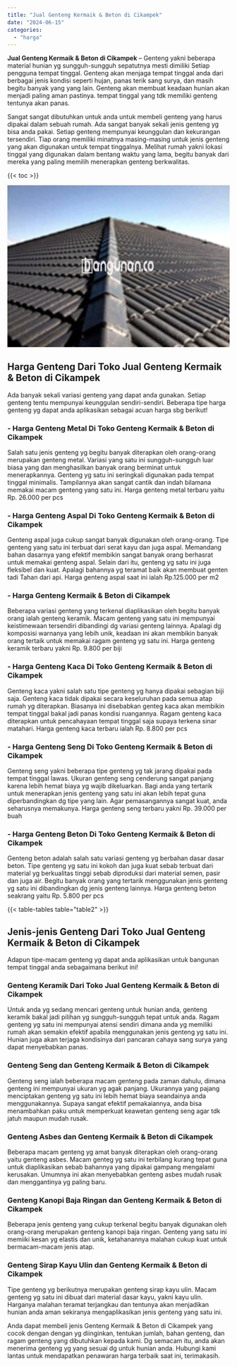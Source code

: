 ```yaml
---
title: "Jual Genteng Kermaik & Beton di Cikampek"
date: "2024-06-15"
categories: 
  - "harga"
---
```


**Jual Genteng Kermaik & Beton di Cikampek** – Genteng yakni beberapa material hunian yg sungguh-sungguh sepatutnya mesti dimiliki Setiap pengguna tempat tinggal. Genteng akan menjaga tempat tinggal anda dari berbagai jenis kondisi seperti hujan, panas terik sang surya, dan masih begitu banyak yang yang lain. Genteng akan membuat keadaan hunian akan menjadi paling aman pastinya. tempat tinggal yang tdk memiliki genteng tentunya akan panas.

Sangat sangat dibutuhkan untuk anda untuk membeli genteng yang harus dipakai dalam sebuah rumah. Ada sangat banyak sekali jenis genteng yg bisa anda pakai. Setiap genteng mempunyai keunggulan dan kekurangan tersendiri. Tiap orang memiliki minatnya masing-masing untuk jenis genteng yang akan digunakan untuk tempat tinggalnya. Melihat rumah yakni lokasi tinggal yang digunakan dalam bentang waktu yang lama, begitu banyak dari mereka yang paling memilih menerapkan genteng berkwalitas.

{{< toc >}}

![Jual Genteng Kermaik & Beton di Cikampek](/images/genteng-minimalis-murah25.png)

## Harga Genteng Dari Toko Jual Genteng Kermaik & Beton di Cikampek

Ada banyak sekali variasi genteng yang dapat anda gunakan. Setiap genteng tentu mempunyai keunggulan sendiri-sendiri. Beberapa tipe harga genteng yg dapat anda aplikasikan sebagai acuan harga sbg berikut!

### \- Harga Genteng Metal Di Toko Genteng Kermaik & Beton di Cikampek

Salah satu jenis genteng yg begitu banyak diterapkan oleh orang-orang merupakan genteng metal. Variasi yang satu ini sungguh-sungguh luar biasa yang dan menghasilkan banyak orang berminat untuk menerapkannya. Genteng yg satu ini seringkali digunakan pada tempat tinggal minimalis. Tampilannya akan sangat cantik dan indah bilamana memakai macam genteng yang satu ini. Harga genteng metal terbaru yaitu Rp. 26.000 per pcs

### \- Harga Genteng Aspal Di Toko Genteng Kermaik & Beton di Cikampek

Genteng aspal juga cukup sangat banyak digunakan oleh orang-orang. Tipe genteng yang satu ini terbuat dari serat kayu dan juga aspal. Memandang bahan dasarnya yang efektif membikin sangat banyak orang berhasrat untuk memakai genteng aspal. Selain dari itu, genteng yg satu ini juga fleksibel dan kuat. Apalagi bahannya yg teramat baik akan membuat genten tadi Tahan dari api. Harga genteng aspal saat ini ialah Rp.125.000 per m2

### \- Harga Genteng Kermaik & Beton di Cikampek

Beberapa variasi genteng yang terkenal diaplikasikan oleh begitu banyak orang ialah genteng keramik. Macam genteng yang satu ini mempunyai keistimewaan tersendiri dibandingi dg variasi genteng lainnya. Apalagi dg komposisi warnanya yang lebih unik, keadaan ini akan membikin banyak orang tertaik untuk memakai ragam genteng yg satu ini. Harga genteng keramik terbaru yakni Rp. 9.800 per biji

### \- Harga Genteng Kaca Di Toko Genteng Kermaik & Beton di Cikampek

Genteng kaca yakni salah satu tipe genteng yg hanya dipakai sebagian biji saja. Genteng kaca tidak dipakai secara keseluruhan pada semua atap rumah yg diterapkan. Biasanya ini disebabkan genteg kaca akan membikin tempat tinggal bakal jadi panas kondisi ruangannya. Ragam genteng kaca diterapkan untuk pencahayaan tempat tinggal saja supaya terkena sinar matahari. Harga genteng kaca terbaru ialah Rp. 8.800 per pcs

### \- Harga Genteng Seng Di Toko Genteng Kermaik & Beton di Cikampek

Genteng seng yakni beberapa tipe genteng yg tak jarang dipakai pada tempat tinggal lawas. Ukuran genteng seng cenderung sangat panjang karena lebih hemat biaya yg wajib dikeluarkan. Bagi anda yang tertarik untuk menerapkan jenis genteng yang satu ini akan lebih tepat guna diperbandingkan dg tipe yang lain. Agar pemasangannya sangat kuat, anda seharusnya memakunya. Harga genteng seng terbaru yakni Rp. 39.000 per buah

### \- Harga Genteng Beton Di Toko Genteng Kermaik & Beton di Cikampek

Genteng beton adalah salah satu variasi genteng yg berbahan dasar dasar beton. Tipe genteng yg satu ini kokoh dan juga kuat sebab terbuat dari material yg berkualitas tinggi sebab diproduksi dari material semen, pasir dan juga air. Begitu banyak orang yang tertarik menggunakan jenis genteng yg satu ini dibandingkan dg jenis genteng lainnya. Harga genteng beton seakrang yaitu Rp. 5.800 per pcs

{{< table-tables table="table2" >}}

## Jenis-jenis Genteng Dari Toko Jual Genteng Kermaik & Beton di Cikampek

Adapun tipe-macam genteng yg dapat anda aplikasikan untuk bangunan tempat tinggal anda sebagaimana berikut ini!

### Genteng Keramik Dari Toko Jual Genteng Kermaik & Beton di Cikampek

Untuk anda yg sedang mencari genteng untuk hunian anda, genteng keramik bakal jadi pilihan yg sungguh-sungguh tepat untuk anda. Ragam genteng yg satu ini mempunyai atensi sendiri dimana anda yg memiliki rumah akan semakin efektif apabila menggunakan jenis genteng yg satu ini. Hunian juga akan terjaga kondisinya dari pancaran cahaya sang surya yang dapat menyebabkan panas.

### Genteng Seng dan Genteng Kermaik & Beton di Cikampek

Genteng seng ialah beberapa macam genteng pada zaman dahulu, dimana genteng ini mempunyai ukuran yg agak panjang. Ukurannya yang pajang menciptakan genteng yg satu ini lebih hemat biaya seandainya anda menggunakannya. Supaya sangat efektif pemakaiannya, anda bisa menambahkan paku untuk memperkuat keawetan genteng seng agar tdk jatuh maupun mudah rusak.

### Genteng Asbes dan Genteng Kermaik & Beton di Cikampek

Beberapa macam genteng yg amat banyak diterapkan oleh orang-orang yaitu genteng asbes. Macam genteg yg satu ini terbilang kurang tepat guna untuk diaplikasikan sebab bahannya yang dipakai gampang mengalami kerusakan. Umumnya ini akan menyebabkan genteng asbes mudah rusak dan menggantinya yg paling baru.

### Genteng Kanopi Baja Ringan dan Genteng Kermaik & Beton di Cikampek

Beberapa jenis genteng yang cukup terkenal begitu banyak digunakan oleh orang-orang merupakan genteng kanopi baja ringan. Genteng yang satu ini memiiki kesan yg elastis dan unik, ketahanannya malahan cukup kuat untuk bermacam-macam jenis atap.

### Genteng Sirap Kayu Ulin dan Genteng Kermaik & Beton di Cikampek

Tipe genteng yg berikutnya merupakan genteng sirap kayu ulin. Macam genteng yg satu ini dibuat dari material dasar kayu, yakni kayu ulin. Harganya malahan teramat terjangkau dan tentunya akan menjadikan hunian anda aman sekiranya mengaplikasikan jenis genteng yang satu ini.

Anda dapat membeli jenis Genteng Kermaik & Beton di Cikampek yang cocok dengan dengan yg diinginkan, tentukan jumlah, bahan genteng, dan ragam genteng yang dibutuhkan kepada kami. Dg semacam itu, anda akan menerima genteng yg yang sesuai dg untuk hunian anda. Hubungi kami lantas untuk mendapatkan penawaran harga terbaik saat ini, terimakasih.
